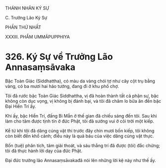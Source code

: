 THÁNH NHÂN KÝ SỰ

C. Trưởng Lão Ký Sự

PHẦN THỨ NHẤT

XXXIII. PHẨM UMMĀPUPPHIYA

# 326. Ký Sự về Trưởng Lão Annasaṃsāvaka

Bậc Toàn Giác (Siddhattha), có màu da vàng chói tợ như cây cột trụ bằng vàng, có ba mươi hai hảo tướng, đang đi ở khu phố chợ.

Tôi đã rước bậc Toàn Giác Siddhattha, vị đã hoàn thành tất cả phận sự, bậc không còn dục vọng, vị không bị đánh bại, và tôi đã chăm lo bữa ăn đến bậc Đại Hiền Trí ấy.

Khi ấy, bậc Hiền Trí, đấng Bi Mẫn ở thế gian đã chiếu sáng đến tôi. Sau khi làm cho tâm được tịnh tín ở đức Phật, tôi đã sướng vui ở cõi trời một kiếp.

Kể từ khi tôi đã dâng cúng vật thí trước đây chín mươi bốn kiếp, tôi không còn biết đến khổ cảnh; điều này là quả báu của việc dâng cúng vật thực.

Bốn (tuệ) phân tích, tám giải thoát, và sáu thắng trí đã được (tôi) đắc chứng; tôi đã thực hành lời dạy của đức Phật.

Đại đức trưởng lão Annasaṃsāvakađã nói lên những lời kệ này như thế ấy.
